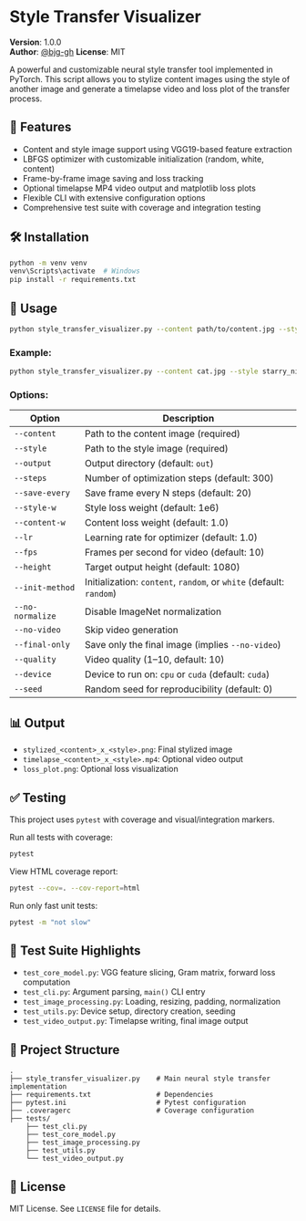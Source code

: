 # Style Transfer Visualizer

**Version**: 1.0.0  
**Author**: [@bjg-gh](https://github.com/bjg-gh)
**License**: MIT

A powerful and customizable neural style transfer tool implemented in PyTorch. This script allows you to stylize content images using the style of another image and generate a timelapse video and loss plot of the transfer process.

## 🚀 Features

- Content and style image support using VGG19-based feature extraction
- LBFGS optimizer with customizable initialization (random, white, content)
- Frame-by-frame image saving and loss tracking
- Optional timelapse MP4 video output and matplotlib loss plots
- Flexible CLI with extensive configuration options
- Comprehensive test suite with coverage and integration testing

## 🛠 Installation

```bash
python -m venv venv
venv\Scripts\activate  # Windows
pip install -r requirements.txt
```

## 📸 Usage

```bash
python style_transfer_visualizer.py --content path/to/content.jpg --style path/to/style.jpg
```

### Example:

```bash
python style_transfer_visualizer.py --content cat.jpg --style starry_night.jpg --steps 500 --fps 30 --final-only
```

### Options:

| Option              | Description                                                                 |
|---------------------|-----------------------------------------------------------------------------|
| `--content`         | Path to the content image (required)                                       |
| `--style`           | Path to the style image (required)                                         |
| `--output`          | Output directory (default: `out`)                                          |
| `--steps`           | Number of optimization steps (default: 300)                                |
| `--save-every`      | Save frame every N steps (default: 20)                                     |
| `--style-w`         | Style loss weight (default: 1e6)                                           |
| `--content-w`       | Content loss weight (default: 1.0)                                         |
| `--lr`              | Learning rate for optimizer (default: 1.0)                                 |
| `--fps`             | Frames per second for video (default: 10)                                  |
| `--height`          | Target output height (default: 1080)                                       |
| `--init-method`     | Initialization: `content`, `random`, or `white` (default: `random`)        |
| `--no-normalize`    | Disable ImageNet normalization                                             |
| `--no-video`        | Skip video generation                                                      |
| `--final-only`      | Save only the final image (implies `--no-video`)                           |
| `--quality`         | Video quality (1–10, default: 10)                                          |
| `--device`          | Device to run on: `cpu` or `cuda` (default: `cuda`)                        |
| `--seed`            | Random seed for reproducibility (default: 0)                               |

## 📊 Output

- `stylized_<content>_x_<style>.png`: Final stylized image
- `timelapse_<content>_x_<style>.mp4`: Optional video output
- `loss_plot.png`: Optional loss visualization

## ✅ Testing

This project uses `pytest` with coverage and visual/integration markers.

Run all tests with coverage:

```bash
pytest
```

View HTML coverage report:

```bash
pytest --cov=. --cov-report=html
```

Run only fast unit tests:

```bash
pytest -m "not slow"
```

## 🧪 Test Suite Highlights

- `test_core_model.py`: VGG feature slicing, Gram matrix, forward loss computation
- `test_cli.py`: Argument parsing, `main()` CLI entry
- `test_image_processing.py`: Loading, resizing, padding, normalization
- `test_utils.py`: Device setup, directory creation, seeding
- `test_video_output.py`: Timelapse writing, final image output

## 📁 Project Structure

```
.
├── style_transfer_visualizer.py    # Main neural style transfer implementation
├── requirements.txt                # Dependencies
├── pytest.ini                      # Pytest configuration
├── .coveragerc                     # Coverage configuration
├── tests/
    ├── test_cli.py
    ├── test_core_model.py
    ├── test_image_processing.py
    ├── test_utils.py
    └── test_video_output.py
```

## 📄 License

MIT License. See `LICENSE` file for details.
